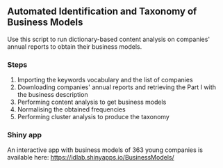 ## Automated Identification and Taxonomy of Business Models

Use this script to run dictionary-based content analysis on companies' annual reports to obtain their business models.

### Steps

1. Importing the keywords vocabulary and the list of companies
2. Downloading companies' annual reports and retrieving the Part I with the business description
3. Performing content analysis to get business models
4. Normalising the obtained frequencies
5. Performing cluster analysis to produce the taxonomy

### Shiny app

An interactive app with business models of 363 young companies is available here: https://idlab.shinyapps.io/BusinessModels/

